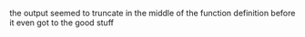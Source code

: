 the output seemed to truncate in the middle of the function definition before it even got to the good stuff
